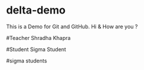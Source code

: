 # delta-demo
This is a Demo for Git and GitHub.
Hi &amp; How are you ?

#Teacher
Shradha Khapra

#Student
Sigma Student

#sigma students
